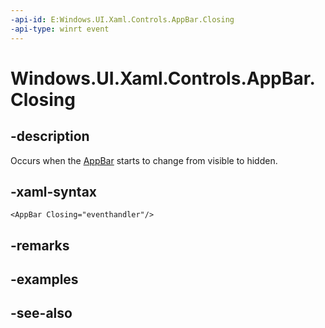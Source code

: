 ```yaml
---
-api-id: E:Windows.UI.Xaml.Controls.AppBar.Closing
-api-type: winrt event
---
```


<!-- Event syntax
public event Windows.Foundation.EventHandler Closing<object>
-->

# Windows.UI.Xaml.Controls.AppBar.Closing

## -description
Occurs when the [AppBar](appbar.md) starts to change from visible to hidden.



## -xaml-syntax
```xaml
<AppBar Closing="eventhandler"/>
```


## -remarks

## -examples

## -see-also
